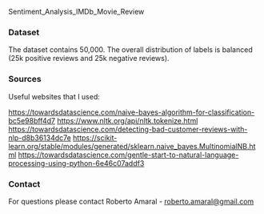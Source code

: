 Sentiment_Analysis_IMDb_Movie_Review

### Dataset
The dataset contains 50,000. The overall distribution of labels is balanced (25k positive reviews and 25k negative reviews). 

### Sources
Useful websites that I used:

https://towardsdatascience.com/naive-bayes-algorithm-for-classification-bc5e98bff4d7
https://www.nltk.org/api/nltk.tokenize.html
https://towardsdatascience.com/detecting-bad-customer-reviews-with-nlp-d8b36134dc7e
https://scikit-learn.org/stable/modules/generated/sklearn.naive_bayes.MultinomialNB.html
https://towardsdatascience.com/gentle-start-to-natural-language-processing-using-python-6e46c07addf3

### Contact
For questions please contact Roberto Amaral - roberto.amaral@gmail.com
